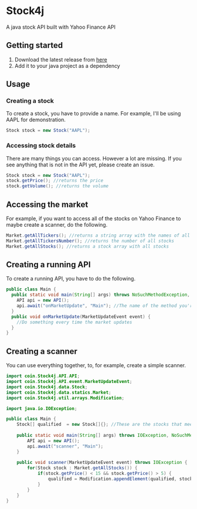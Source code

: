 # Stock4j
A java stock API built with Yahoo Finance API

## Getting started
1. Download the latest release from [here](Builds/1.1/Stock4j_1.1.jar)
2. Add it to your java project as a dependency

## Usage
### Creating a stock
To create a stock, you have to provide a name. For example, I'll be using AAPL for demonstration.
```java
Stock stock = new Stock("AAPL");
```
### Accessing stock details
There are many things you can access. However a lot are missing. If you see anything that is not in the API yet, please create an issue.
```java
Stock stock = new Stock("AAPL");
stock.getPrice(); //returns the price
stock.getVolume(); //returns the volume
```

## Accessing the market
For example, if you want to access all of the stocks on Yahoo Finance to maybe create a scanner, do the following.
```java
Market.getAllTickers(); //returns a string array with the names of all stocks
Market.getAllTickersNumber(); //returns the number of all stocks
Market.getAllStocks(); //returns a stock array with all stocks
```

## Creating a running API
To create a running API, you have to do the following.
```java
public class Main {
  public static void main(String[] args) throws NoSuchMethodException, ClassNotFoundException {
    API api = new API();
    api.await("onMarketUpdate", "Main"); //The name of the method you're registering, and the name of the current class
  }
  public void onMarketUpdate(MarketUpdateEvent event) {
    //Do something every time the market updates
  }
}
```
## Creating a scanner
You can use everything together, to, for example, create a simple scanner.
```java
import coin.Stock4j.API.API;
import coin.Stock4j.API.event.MarketUpdateEvent;
import coin.Stock4j.data.Stock;
import coin.Stock4j.data.statics.Market;
import coin.Stock4j.util.arrays.Modification;

import java.io.IOException;

public class Main {
    Stock[] qualified  = new Stock[]{}; //These are the stocks that meet the requirements of the scanner
    
    public static void main(String[] args) throws IOException, NoSuchMethodException, ClassNotFoundException {
        API api = new API();
        api.await("scanner", "Main");
    }
    
    public void scanner(MarketUpdateEvent event) throws IOException {
        for(Stock stock : Market.getAllStocks()) {
            if(stock.getPrice() < 15 && stock.getPrice() > 5) {
                qualified = Modification.appendElement(qualified, stock); //Modification.appendElement() adds the element given in the second parameter to the array in the first parameter and returns the new array
            }
        }
    }
}
```
